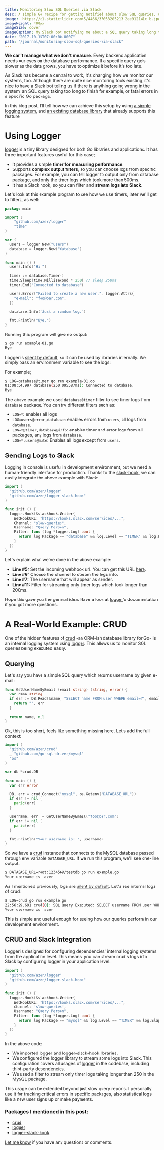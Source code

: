 ```yaml
---
title: Monitoring Slow SQL Queries via Slack
desc: A simple Go recipe for getting notified about slow SQL queries, unexpected errors and other important logs.
image:  https://c1.staticflickr.com/5/4466/37053205213_2ee912141c_b.jpg
imageHeight: 400px
imageSize: cover
imageCaption: My Slack bot notifying me about a SQL query taking long time to execute. I should fix that soon.
date: "2017-10-15T07:00:00.000Z"
path: "/journal/monitoring-slow-sql-queries-via-slack"
---
```


**We can't manage what we don't measure**. Every backend application needs our eyes on the database performance.
If a specific query gets slower as the data grows, you have to optimize it
before it's too late.

As Slack has became a central to work, it's changing how we monitor our systems, too. Although there are quite nice monitoring tools existing,
it's nice to have a Slack bot telling us if there is anything going wrong in the system; an SQL query taking too long to finish for example, or fatal errors
in a specific Go package.

In this blog post, I'll tell how we can achieve this setup by using [a simple logging system](#logger),
and [an existing database library](#crud) that already supports this feature.

<a name="logger"></a>
# Using Logger

[logger](https://github.com/azer/logger) is a tiny library designed for both Go libraries and applications.
It has three important features useful for this case;

* It provides a simple **timer for measuring performance**.
* Supports **complex output filters**, so you can choose logs from specific packages. For example, you can tell logger to output only from database package, and only the timer logs which took more than 500ms.
* It has a Slack hook, so you can filter and **stream logs into Slack**.

Let's look at this example program to see how we use timers, later we'll get to filters, as well:

```go
package main

import (
	"github.com/azer/logger"
    "time"
)

var (
  users = logger.New("users")
  database = logger.New("database")
)

func main () {
  users.Info("Hi!")

  timer := database.Timer()
  time.Sleep(time.Millisecond * 250) // sleep 250ms
  timer.End("Connected to database")

  users.Error("Failed to create a new user.", logger.Attrs{
    "e-mail": "foo@bar.com",
  })

  database.Info("Just a random log.")

  fmt.Println("Bye.")
}
```

Running this program will give no output:

```bash
$ go run example-01.go
Bye
```

Logger is [silent by default](http://www.linfo.org/rule_of_silence.html), so it can be used by libraries internally.
We simply pass an environment variable to see the logs:

For example;

```bash
$ LOG=database@timer go run example-01.go
01:08:54.997 database(250.095587ms): Connected to database.
Bye
```

The above example we used `database@timer` filter to see timer logs from `database` package.
You can try different filters such as;
* `LOG=*`: enables all logs
* `LOG=users@error,database`: enables errors from `users`, all logs from `database`.
* `LOG=*@timer,database@info`: enables timer and error logs from all packages, any logs from `database`.
* `LOG=*,users@mute`: Enables all logs except from `users`.

<a name="sending-logs-to-slack"></a>
## Sending Logs to Slack

Logging in console is useful in development environment, but we need a human-friendly interface for
production. Thanks to the [slack-hook](https://github.com/azer/logger-slack-hook), we can easily
integrate the above example with Slack:

```go
import (
  "github.com/azer/logger"
  "github.com/azer/logger-slack-hook"
)

func init () {
  logger.Hook(&slackhook.Writer{
    WebHookURL: "https://hooks.slack.com/services/...",
    Channel: "slow-queries",
    Username: "Query Person",
    Filter: func (log *logger.Log) bool {
      return log.Package == "database" && log.Level == "TIMER" && log.Elapsed >= 200
    }
  })
}
```

Let's explain what we've done in the above example:

* **Line #5:** Set the incoming webhook url. You can get this URL [here](https://my.slack.com/services/new/incoming-webhook/).
* **Line #6:** Choose the channel to stream the logs into.
* **Line #7:** The username that will appear as sender.
* **Line #11:** Filter for streaming only timer logs which took longer than 200ms.

Hope this gave you the general idea. Have a look at [logger](https://github.com/azer/logger)'s documentation if you got more questions.

<a name="crud"></a>
# A Real-World Example: CRUD

One of the hidden features of [crud](https://github.com/azer/crud) -an ORM-ish database library
for Go- is an internal logging system using [logger](https://github.com/azer/logger). This allows us to
monitor SQL queries being executed easily.

## Querying

Let's say you have a simple SQL query which returns username by given e-mail:

```go
func GetUserNameByEmail (email string) (string, error) {
  var name string
  if err := DB.Read(&name, "SELECT name FROM user WHERE email=?", email); err != nil {
    return "", err
  }

  return name, nil
}
```

Ok, this is too short, feels like something missing here. Let's add the full context:

```go
import (
  "github.com/azer/crud"
  _ "github.com/go-sql-driver/mysql"
  "os"
)

var db *crud.DB

func main () {
  var err error

  DB, err = crud.Connect("mysql", os.Getenv("DATABASE_URL"))
  if err != nil {
    panic(err)
  }

  username, err := GetUserNameByEmail("foo@bar.com")
  if err != nil {
    panic(err)
  }

  fmt.Println("Your username is: ", username)
}
```

So we have a [crud](https://github.com/azer/crud) instance that connects to the MySQL database
passed through env variable `DATABASE_URL`. If we run this program, we'll see one-line output:

```bash
$ DATABASE_URL=root:123456@/testdb go run example.go
Your username is: azer
```

As I mentioned previously, logs are [silent by default](http://www.linfo.org/rule_of_silence.html).
Let's see internal logs of crud:

```bash
$ LOG=crud go run example.go
22:56:29.691 crud(0): SQL Query Executed: SELECT username FROM user WHERE email='foo@bar.com'
Your username is: azer
```

This is simple and useful enough for seeing how our queries perform in our development environment.

## CRUD and Slack Integration

Logger is designed for configuring dependencies' internal logging systems from the application level.
This means, you can stream crud's logs into Slack by configuring logger in your application level:

```go
import (
  "github.com/azer/logger"
  "github.com/azer/logger-slack-hook"
)

func init () {
  logger.Hook(&slackhook.Writer{
    WebHookURL: "https://hooks.slack.com/services/...",
    Channel: "slow-queries",
    Username: "Query Person",
    Filter: func (log *logger.Log) bool {
      return log.Package == "mysql" && log.Level == "TIMER" && log.Elapsed >= 250
    }
  })
}
```

In the above code:

* We imported [logger](https://github.com/azer/logger) and [logger-slack-hook](https://github.com/azer/logger-slack-hook) libraries.
* We configured the logger library to stream some logs into Slack. This configuration covers all usages of [logger](https://github.com/azer/logger) in the codebase, including third-party dependencies.
* We used a filter to stream only timer logs taking longer than 250 in the MySQL package.

This usage can be extended beyond just slow query reports. I personally use it for tracking critical errors in specific packages,
also statistical logs like a new user signs up or make payments.

### Packages I mentioned in this post:

* [crud](https://github.com/azer/crud)
* [logger](https://github.com/azer/logger)
* [logger-slack-hook](https://github.com/azer/logger)

[Let me know](mailto:azer@roadbeats.com) if you have any questions or comments.
